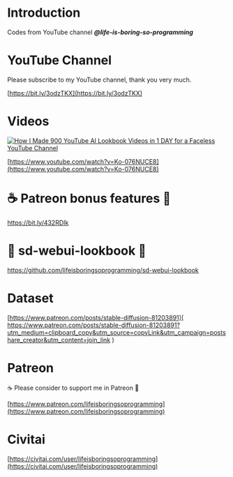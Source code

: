 # Introduction
Codes from YouTube channel ***@life-is-boring-so-programming***

# YouTube Channel
Please subscribe to my YouTube channel, thank you very much. 

[https://bit.ly/3odzTKX](https://bit.ly/3odzTKX)

# Videos
[![How I Made 900 YouTube AI Lookbook Videos in 1 DAY for a Faceless YouTube Channel](https://img.youtube.com/vi/Ko-076NUCE8/sddefault.jpg)](https://www.youtube.com/watch?v=Ko-076NUCE8)

[https://www.youtube.com/watch?v=Ko-076NUCE8](https://www.youtube.com/watch?v=Ko-076NUCE8)

# ☕️ Patreon bonus features 🍻
https://bit.ly/432RDIk

# 🎁 sd-webui-lookbook 🎉
https://github.com/lifeisboringsoprogramming/sd-webui-lookbook

# Dataset
[https://www.patreon.com/posts/stable-diffusion-81203891](
https://www.patreon.com/posts/stable-diffusion-81203891?utm_medium=clipboard_copy&utm_source=copyLink&utm_campaign=postshare_creator&utm_content=join_link
)

# Patreon
☕️ Please consider to support me in Patreon 🍻

[https://www.patreon.com/lifeisboringsoprogramming](https://www.patreon.com/lifeisboringsoprogramming)

# Civitai
[https://civitai.com/user/lifeisboringsoprogramming](https://civitai.com/user/lifeisboringsoprogramming)
